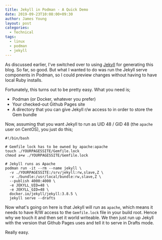 ```yaml
---
title: Jekyll in Podman - A Quick Demo
date: 2019-09-23T10:08:00+09:30
author: James Young
layout: post
categories:
  - Technical
tags:
  - linux
  - podman
  - jekyll
---
```


As discussed earlier, I've switched over to using [Jekyll](https://jekyllrb.com/) for generating this blog.  So far, so good.  But what I wanted to do was run the Jekyll serve components in Podman, so I could preview changes without having to have local Ruby installs.

Fortunately, this turns out to be pretty easy.  What you need is;

* Podman (or Docker, whatever you prefer)
* Your checked-out Github Pages site
* A directory that you can give Jekyll r/w access to in order to store the Gem bundle

Now, assuming that you want Jekyll to run as UID 48 / GID 48 (the `apache` user on CentOS), you just do this;

```
#!/bin/bash

# Gemfile lock has to be owned by apache:apache
touch ./YOURPAGESSITE/Gemfile.lock
chmod a+w ./YOURPAGESSITE/Gemfile.lock

# Jekyll runs as Apache
podman run -it --rm --name jekyll \
  -v ./YOURPAGESSITE:/srv/jekyll:rw,slave,Z \
  -v ./bundle:/usr/local/bundle:rw,slave,Z \
  --publish 4000:4000 \
  -e JEKYLL_UID=48 \
  -e JEKYLL_GID=48 \
  docker.io/jekyll/jekyll:3.8.5 \
  jekyll serve --drafts
```

Now what's going on here is that Jekyll will run as `apache`, which means it needs to have R/W access to the `Gemfile.lock` file in your build root.  Hence why we touch it and then set it world writeable.  We then just run up Jekyll with the version that Github Pages uses and tell it to serve in Drafts mode.

Really easy.